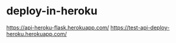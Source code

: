 # deploy-in-heroku
https://api-heroku-flask.herokuapp.com/
https://test-api-deploy-heroku.herokuapp.com/